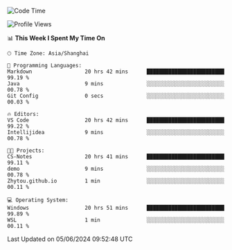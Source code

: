 <!--START_SECTION:waka-->
![Code Time](http://img.shields.io/badge/Code%20Time-1%2C745%20hrs%2032%20mins-blue)

![Profile Views](http://img.shields.io/badge/Profile%20Views-2-blue)

📊 **This Week I Spent My Time On** 

```text
🕑︎ Time Zone: Asia/Shanghai

💬 Programming Languages: 
Markdown                 20 hrs 42 mins      █████████████████████████   99.19 % 
Java                     9 mins              ░░░░░░░░░░░░░░░░░░░░░░░░░   00.78 % 
Git Config               0 secs              ░░░░░░░░░░░░░░░░░░░░░░░░░   00.03 % 

🔥 Editors: 
VS Code                  20 hrs 42 mins      █████████████████████████   99.22 % 
Intellijidea             9 mins              ░░░░░░░░░░░░░░░░░░░░░░░░░   00.78 % 

🐱‍💻 Projects: 
CS-Notes                 20 hrs 41 mins      █████████████████████████   99.11 % 
demo                     9 mins              ░░░░░░░░░░░░░░░░░░░░░░░░░   00.78 % 
Zhytou.github.io         1 min               ░░░░░░░░░░░░░░░░░░░░░░░░░   00.11 % 

💻 Operating System: 
Windows                  20 hrs 51 mins      █████████████████████████   99.89 % 
WSL                      1 min               ░░░░░░░░░░░░░░░░░░░░░░░░░   00.11 % 
```


 Last Updated on 05/06/2024 09:52:48 UTC
<!--END_SECTION:waka-->